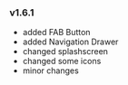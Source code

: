 ### v1.6.1

- added FAB Button
- added Navigation Drawer
- changed splashscreen
- changed some icons
- minor changes
